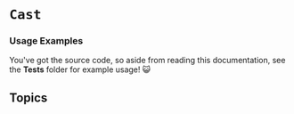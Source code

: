 # ``Cast``

### Usage Examples

You've got the source code, so aside from reading this documentation, see the **Tests** folder for example usage! 😺

## Topics

